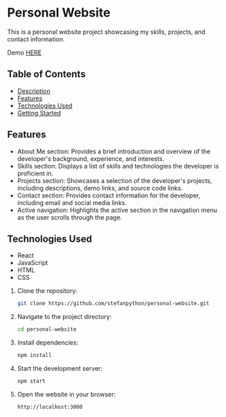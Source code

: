 # Personal Website

This is a personal website project showcasing my skills, projects, and contact information.

Demo [HERE](https://stefanpython.github.io/personal-website/)

## Table of Contents

- [Description](#description)
- [Features](#features)
- [Technologies Used](#technologies-used)
- [Getting Started](#getting-started)

<!-- ## Description

The personal website is a single-page web application that provides information about the developer, their skills, projects, and ways to get in touch. It serves as an online portfolio to showcase the developer's work and capabilities.

The website is built using React, JavaScript, HTML, and CSS. It includes sections such as "About Me," "Skills," "Projects," and "Contact." -->

## Features

- About Me section: Provides a brief introduction and overview of the developer's background, experience, and interests.
- Skills section: Displays a list of skills and technologies the developer is proficient in.
- Projects section: Showcases a selection of the developer's projects, including descriptions, demo links, and source code links.
- Contact section: Provides contact information for the developer, including email and social media links.
- Active navigation: Highlights the active section in the navigation menu as the user scrolls through the page.

## Technologies Used

- React
- JavaScript
- HTML
- CSS

1. Clone the repository:

   ```bash
   git clone https://github.com/stefanpython/personal-website.git

   ```

2. Navigate to the project directory:

   ```bash
   cd personal-website

   ```

3. Install dependencies:

   ```bash
   npm install

   ```

4. Start the development server:

   ```bash
   npm start

   ```

5. Open the website in your browser:
   ```bash
   http://localhost:3000
   ```
